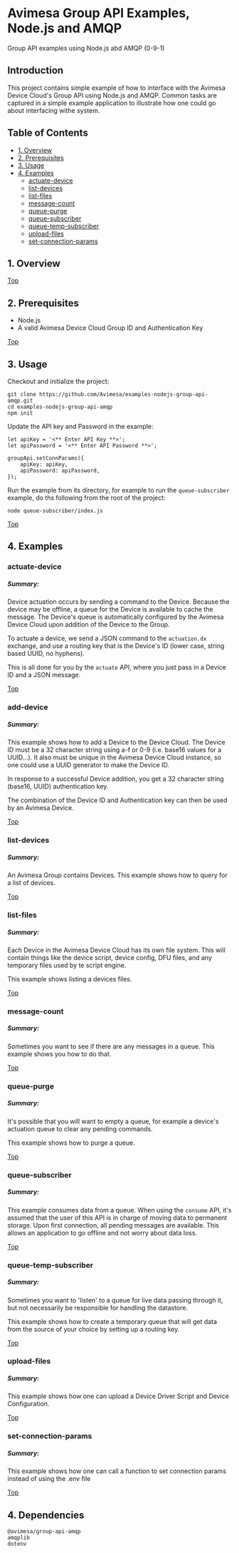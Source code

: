 # Avimesa Group API Examples, Node.js and AMQP
Group API examples using Node.js abd AMQP (0-9-1)

## Introduction

This project contains simple example of how to interface with the Avimesa Device Cloud's Group API using Node.js and AMQP.  Common tasks are captured in a simple example application to illustrate how one could go about interfacing withe system.


<a id="toc"></a>
## Table of Contents
- [1. Overview](#1.-overview)
- [2. Prerequisites](#2.-prerequisites)
- [3. Usage](#3.-usage)
- [4. Examples](#4.-examples)
    - [actuate-device](#4.1-examples)
    - [list-devices](#4.3-examples)
    - [list-files](#4.4-examples)
    - [message-count](#4.5-examples)
    - [queue-purge](#4.6-examples)
    - [queue-subscriber](#4.7-examples)
    - [queue-temp-subscriber](#4.8-examples)
    - [upload-files](#4.9-examples)
    - [set-connection-params](#4.10-examples)


<a id="1.-overview"></a>
## 1. Overview

[Top](#toc)<br>
<a id="2.-prerequisites"></a>
## 2. Prerequisites

- Node.js
- A valid Avimesa Device Cloud Group ID and Authentication Key

[Top](#toc)<br>
<a id="3.-usage"></a>
## 3. Usage

Checkout and initialize the project:

```
git clone https://github.com/Avimesa/examples-nodejs-group-api-amqp.git
cd examples-nodejs-group-api-amqp
npm init
```

Update the API key and Password in the example:

```
let apiKey = '<** Enter API Key **>'; 
let apiPassword = '<** Enter API Password **>';

groupApi.setConnParams({
    apiKey: apiKey,
    apiPassword: apiPassword,
});
```

Run the example from its directory, for example to run the `queue-subscriber` example, do ths following from the root of the project:

```
node queue-subscriber/index.js
```

[Top](#toc)<br>
<a id="4.-examples"></a>
## 4. Examples


<a id="4.1-examples"></a>
### actuate-device

##### Summary:

Device actuation occurs by sending a command to the Device.  Because the device may be offline, a queue for the Device is available to cache the message.  The Device's queue is automatically configured by the Avimesa Device Cloud upon addition of the Device to the Group. 

To actuate a device, we send a JSON command to the `actuation.dx` exchange, and use a routing key that is the Device's ID (lower case, string based UUID, no hyphens).

This is all done for you by the `actuate` API, where you just pass in a Device ID and a JSON message. 



[Top](#toc)<br>
<a id="4.2-examples"></a>
### add-device

##### Summary:

This example shows how to add a Device to the Device Cloud.  The Device ID must be a 32 character string using a-f or 0-9 (i.e. base16 values for a UUID...).  It also must be unique in the Avimesa Device Cloud instance, so one could use a UUID generator to make the Device ID.

In response to a successful Device addition, you get a 32 character string (base16, UUID) authentication key.  

The combination of the Device ID and Authentication key can then be used by an Avimesa Device. 





[Top](#toc)<br>
<a id="4.3-examples"></a>
### list-devices

##### Summary:

An Avimesa Group contains Devices.  This example shows how to query for a list of devices.



[Top](#toc)<br>
<a id="4.4-examples"></a>
### list-files

##### Summary:

Each Device in the Avimesa Device Cloud has its own file system.  This will contain things like the device script, device config, DFU files, and any temporary files used by te script engine.

This example shows listing a devices files.



[Top](#toc)<br>
<a id="4.5-examples"></a>
### message-count

##### Summary:

Sometimes you want to see if there are any messages in a queue.  This example shows you how to do that.





[Top](#toc)<br>
<a id="4.6-examples"></a>
### queue-purge

##### Summary:

It's possible that you will want to empty a queue, for example a device's actuation queue to clear any pending commands.

This example shows how to purge a queue.






[Top](#toc)<br>
<a id="4.7-examples"></a>
### queue-subscriber

##### Summary:

This example consumes data from a queue.  When using the `consume` API, it's assumed that the user of this API is in charge of moving data to permanent storage.  Upon first connection, all pending messages are available.  This allows an application to go offline and not worry about data loss.





[Top](#toc)<br>
<a id="4.8-examples"></a>
### queue-temp-subscriber

##### Summary:

Sometimes you want to 'listen' to a queue for live data passing through it, but not necessarily be responsible for handling the datastore.

This example shows how to create a temporary queue that will get data from the source of your choice by setting up a routing key.





[Top](#toc)<br>
<a id="4.9-examples"></a>
### upload-files

##### Summary:

This example shows how one can upload a Device Driver Script and Device Configuration. 



[Top](#toc)<br>
<a id="4.10-examples"></a>
### set-connection-params

##### Summary:

This example shows how one can call a function to set connection params instead of using the .env file 




[Top](#toc)<br>
## 4. Dependencies

```
@avimesa/group-api-amqp
amqplib
dotenv
```

